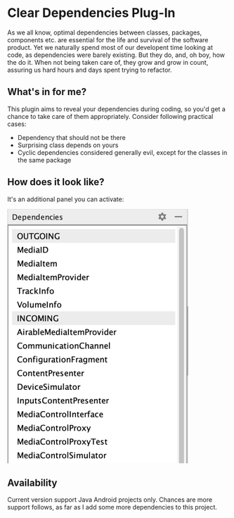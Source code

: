 # Clear Dependencies Plug-In

<!-- Plugin description -->

As we all know, optimal dependencies between classes, packages, components etc. are essential for the life and survival of the software product. Yet we naturally spend most of our developent time looking at code, as dependencies were barely existing. But they do, and, oh boy, how the do it. When not being taken care of, they grow and grow in count, assuring us hard hours and days spent trying to refactor. 

## What's in for me? 

This plugin aims to reveal your dependencies during coding, so you'd get a chance to take care of them appropriately. Consider following practical cases: 

* Dependency that should not be there 
* Surprising class depends on yours 
* Cyclic dependencies considered generally evil, except for the classes in the same package 

## How does it look like?

It's an additional panel you can activate:

![screenshot](https://github.com/raydenvoldeskine/clear-dependencies-plugin/blob/master/Screenshot.png "Screenshot")


## Availability 

Current version support Java Android projects only. Chances are more support follows, as far as I add some more dependencies to this project. 

<!-- Plugin description end -->

